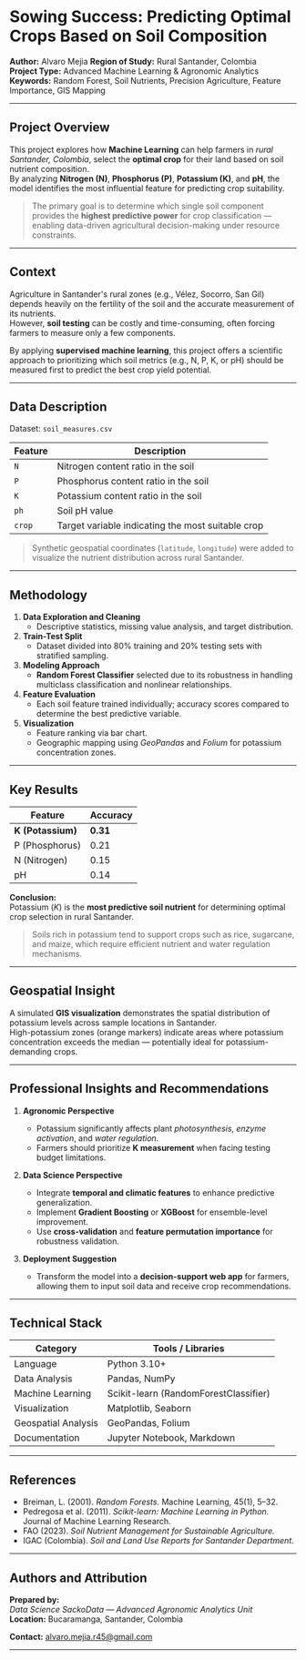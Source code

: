 #  Sowing Success: Predicting Optimal Crops Based on Soil Composition

**Author:** Alvaro Mejia 
**Region of Study:** Rural Santander, Colombia  
**Project Type:** Advanced Machine Learning & Agronomic Analytics  
**Keywords:** Random Forest, Soil Nutrients, Precision Agriculture, Feature Importance, GIS Mapping  

---

##  Project Overview

This project explores how **Machine Learning** can help farmers in *rural Santander, Colombia*, select the **optimal crop** for their land based on soil nutrient composition.  
By analyzing **Nitrogen (N)**, **Phosphorus (P)**, **Potassium (K)**, and **pH**, the model identifies the most influential feature for predicting crop suitability.

> The primary goal is to determine which single soil component provides the **highest predictive power** for crop classification — enabling data-driven agricultural decision-making under resource constraints.

---

##  Context

Agriculture in Santander's rural zones (e.g., Vélez, Socorro, San Gil) depends heavily on the fertility of the soil and the accurate measurement of its nutrients.  
However, **soil testing** can be costly and time-consuming, often forcing farmers to measure only a few components.  

By applying **supervised machine learning**, this project offers a scientific approach to prioritizing which soil metrics (e.g., N, P, K, or pH) should be measured first to predict the best crop yield potential.

---

##  Data Description

Dataset: `soil_measures.csv`

| Feature | Description |
|----------|--------------|
| `N` | Nitrogen content ratio in the soil |
| `P` | Phosphorus content ratio in the soil |
| `K` | Potassium content ratio in the soil |
| `ph` | Soil pH value |
| `crop` | Target variable indicating the most suitable crop |

> Synthetic geospatial coordinates (`latitude`, `longitude`) were added to visualize the nutrient distribution across rural Santander.

---

##  Methodology

1. **Data Exploration and Cleaning**  
   - Descriptive statistics, missing value analysis, and target distribution.  
2. **Train-Test Split**  
   - Dataset divided into 80% training and 20% testing sets with stratified sampling.  
3. **Modeling Approach**  
   - **Random Forest Classifier** selected due to its robustness in handling multiclass classification and nonlinear relationships.  
4. **Feature Evaluation**  
   - Each soil feature trained individually; accuracy scores compared to determine the best predictive variable.  
5. **Visualization**  
   - Feature ranking via bar chart.  
   - Geographic mapping using *GeoPandas* and *Folium* for potassium concentration zones.

---

## Key Results

| Feature | Accuracy |
|----------|-----------|
| **K (Potassium)** | **0.31** |
| P (Phosphorus) | 0.21 |
| N (Nitrogen) | 0.15 |
| pH | 0.14 |

**Conclusion:**  
Potassium (*K*) is the **most predictive soil nutrient** for determining optimal crop selection in rural Santander.  

> Soils rich in potassium tend to support crops such as rice, sugarcane, and maize, which require efficient nutrient and water regulation mechanisms.

---

##  Geospatial Insight

A simulated **GIS visualization** demonstrates the spatial distribution of potassium levels across sample locations in Santander.  
High-potassium zones (orange markers) indicate areas where potassium concentration exceeds the median — potentially ideal for potassium-demanding crops.

---

##  Professional Insights and Recommendations

1. **Agronomic Perspective**
   - Potassium significantly affects plant *photosynthesis*, *enzyme activation*, and *water regulation*.  
   - Farmers should prioritize **K measurement** when facing testing budget limitations.  

2. **Data Science Perspective**
   - Integrate **temporal and climatic features** to enhance predictive generalization.  
   - Implement **Gradient Boosting** or **XGBoost** for ensemble-level improvement.  
   - Use **cross-validation** and **feature permutation importance** for robustness validation.  

3. **Deployment Suggestion**
   - Transform the model into a **decision-support web app** for farmers, allowing them to input soil data and receive crop recommendations.

---

##  Technical Stack

| Category | Tools / Libraries |
|-----------|-------------------|
| Language | Python 3.10+ |
| Data Analysis | Pandas, NumPy |
| Machine Learning | Scikit-learn (RandomForestClassifier) |
| Visualization | Matplotlib, Seaborn |
| Geospatial Analysis | GeoPandas, Folium |
| Documentation | Jupyter Notebook, Markdown |

---

##  References

- Breiman, L. (2001). *Random Forests.* Machine Learning, 45(1), 5–32.  
- Pedregosa et al. (2011). *Scikit-learn: Machine Learning in Python.* Journal of Machine Learning Research.  
- FAO (2023). *Soil Nutrient Management for Sustainable Agriculture.*  
- IGAC (Colombia). *Soil and Land Use Reports for Santander Department.*

---

##  Authors and Attribution

**Prepared by:**  
*Data Science SackoData — Advanced Agronomic Analytics Unit*  
**Location:** Bucaramanga, Santander, Colombia  

 **Contact:** alvaro.mejia.r45@gmail.com


---
